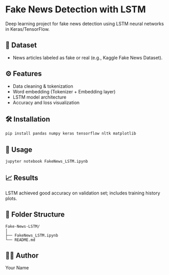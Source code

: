 # Fake News Detection with LSTM

Deep learning project for fake news detection using LSTM neural networks in Keras/TensorFlow.

## 📰 Dataset
- News articles labeled as fake or real (e.g., Kaggle Fake News Dataset).

## ⚙️ Features
- Data cleaning & tokenization
- Word embedding (Tokenizer + Embedding layer)
- LSTM model architecture
- Accuracy and loss visualization

## 🛠 Installation
```bash
pip install pandas numpy keras tensorflow nltk matplotlib
```

## 🚀 Usage
```bash
jupyter notebook FakeNews_LSTM.ipynb
```

## 📈 Results
LSTM achieved good accuracy on validation set; includes training history plots.

## 📁 Folder Structure
```
Fake-News-LSTM/
│
├── FakeNews_LSTM.ipynb
└── README.md
```

## 🧑‍💻 Author
Your Name
